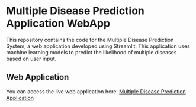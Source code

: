# Multiple Disease Prediction Application WebApp
This repository contains the code for the Multiple Disease Prediction System, a web application developed using Streamlit. This application uses machine learning models to predict the likelihood of multiple diseases based on user input.

## Web Application

You can access the live web application here: [Multiple Disease Prediction Application](https://webappmultiplediseaseprediction.streamlit.app/)

